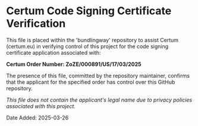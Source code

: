 # Certum Code Signing Certificate Verification

This file is placed within the 'bundlingway' repository to assist Certum (certum.eu) in verifying control of this project for the code signing certificate application associated with:

**Certum Order Number: ZoZE/000891/US/17/03/2025**

The presence of this file, committed by the repository maintainer, confirms that the applicant for the specified order has control over this GitHub repository.

*This file does not contain the applicant's legal name due to privacy policies associated with this project.*

Date Added: 2025-03-26
